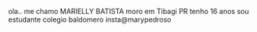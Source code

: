 ola..
me chamo MARIELLY BATISTA 
moro em Tibagi PR
tenho 16 anos 
sou estudante
colegio baldomero
insta@marypedroso
<!---
mariellyBatista/mariellyBatista is a ✨ special ✨ repository because its `README.md` (this file) appears on your GitHub profile.
You can click the Preview link to take a look at your changes.
--->
